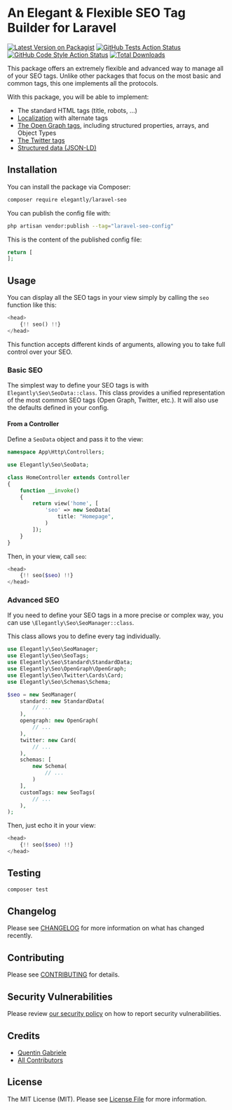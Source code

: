 # An Elegant & Flexible SEO Tag Builder for Laravel

[![Latest Version on Packagist](https://img.shields.io/packagist/v/elegantly/laravel-seo.svg?style=flat-square)](https://packagist.org/packages/elegantly/laravel-seo)
[![GitHub Tests Action Status](https://img.shields.io/github/actions/workflow/status/elegantengineeringtech/laravel-seo/run-tests.yml?branch=main&label=tests&style=flat-square)](https://github.com/elegantengineeringtech/laravel-seo/actions?query=workflow%3Arun-tests+branch%3Amain)
[![GitHub Code Style Action Status](https://img.shields.io/github/actions/workflow/status/elegantengineeringtech/laravel-seo/fix-php-code-style-issues.yml?branch=main&label=code%20style&style=flat-square)](https://github.com/elegantengineeringtech/laravel-seo/actions?query=workflow%3A"Fix+PHP+code+style+issues"+branch%3Amain)
[![Total Downloads](https://img.shields.io/packagist/dt/elegantly/laravel-seo.svg?style=flat-square)](https://packagist.org/packages/elegantly/laravel-seo)

This package offers an extremely flexible and advanced way to manage all of your SEO tags. Unlike other packages that focus on the most basic and common tags, this one implements all the protocols.

With this package, you will be able to implement:

-   The standard HTML tags (title, robots, ...)
-   [Localization](https://developers.google.com/search/docs/specialty/international/localized-versions) with alternate tags
-   [The Open Graph tags](https://ogp.me/), including structured properties, arrays, and Object Types
-   [The Twitter tags](https://developer.x.com/en/docs/x-for-websites/cards/overview/abouts-cards)
-   [Structured data (JSON-LD)](https://developers.google.com/search/docs/appearance/structured-data/intro-structured-data)

## Installation

You can install the package via Composer:

```bash
composer require elegantly/laravel-seo
```

You can publish the config file with:

```bash
php artisan vendor:publish --tag="laravel-seo-config"
```

This is the content of the published config file:

```php
return [
];
```

## Usage

You can display all the SEO tags in your view simply by calling the `seo` function like this:

```php
<head>
    {!! seo() !!}
</head>
```

This function accepts different kinds of arguments, allowing you to take full control over your SEO.

### Basic SEO

The simplest way to define your SEO tags is with `Elegantly\Seo\SeoData::class`.
This class provides a unified representation of the most common SEO tags (Open Graph, Twitter, etc.).
It will also use the defaults defined in your config.

#### From a Controller

Define a `SeoData` object and pass it to the view:

```php
namespace App\Http\Controllers;

use Elegantly\Seo\SeoData;

class HomeController extends Controller
{
    function __invoke()
    {
        return view('home', [
            'seo' => new SeoData(
                title: "Homepage",
            )
        ]);
    }
}
```

Then, in your view, call `seo`:

```php
<head>
    {!! seo($seo) !!}
</head>
```

### Advanced SEO

If you need to define your SEO tags in a more precise or complex way, you can use `\Elegantly\Seo\SeoManager::class`.

This class allows you to define every tag individually.

```php
use Elegantly\Seo\SeoManager;
use Elegantly\Seo\SeoTags;
use Elegantly\Seo\Standard\StandardData;
use Elegantly\Seo\OpenGraph\OpenGraph;
use Elegantly\Seo\Twitter\Cards\Card;
use Elegantly\Seo\Schemas\Schema;

$seo = new SeoManager(
    standard: new StandardData(
        // ...
    ),
    opengraph: new OpenGraph(
        // ...
    ),
    twitter: new Card(
        // ...
    ),
    schemas: [
        new Schema(
            // ...
        )
    ],
    customTags: new SeoTags(
        // ...
    ),
);
```

Then, just echo it in your view:

```php
<head>
    {!! seo($seo) !!}
</head>
```

## Testing

```bash
composer test
```

## Changelog

Please see [CHANGELOG](CHANGELOG.md) for more information on what has changed recently.

## Contributing

Please see [CONTRIBUTING](CONTRIBUTING.md) for details.

## Security Vulnerabilities

Please review [our security policy](../../security/policy) on how to report security vulnerabilities.

## Credits

-   [Quentin Gabriele](https://github.com/40128136+QuentinGab)
-   [All Contributors](../../contributors)

## License

The MIT License (MIT). Please see [License File](LICENSE.md) for more information.
